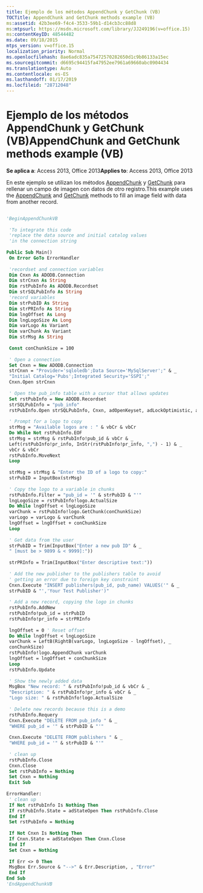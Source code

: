 ```yaml
---
title: Ejemplo de los métodos AppendChunk y GetChunk (VB)
TOCTitle: AppendChunk and GetChunk methods example (VB)
ms:assetid: 42b3ee69-f4c4-3533-59b1-d14cb3cc88d8
ms:mtpsurl: https://msdn.microsoft.com/library/JJ249196(v=office.15)
ms:contentKeyID: 48544482
ms.date: 09/18/2015
mtps_version: v=office.15
localization_priority: Normal
ms.openlocfilehash: 8ae6adc835a75472570282650d1c9b86133a15ec
ms.sourcegitcommit: d6695c94415fa47952ee7961a69660abc0904434
ms.translationtype: Auto
ms.contentlocale: es-ES
ms.lasthandoff: 01/17/2019
ms.locfileid: "28712048"
---
```

# <a name="appendchunk-and-getchunk-methods-example-vb"></a><span data-ttu-id="198e1-102">Ejemplo de los métodos AppendChunk y GetChunk (VB)</span><span class="sxs-lookup"><span data-stu-id="198e1-102">AppendChunk and GetChunk methods example (VB)</span></span>


<span data-ttu-id="198e1-103">**Se aplica a**: Access 2013, Office 2013</span><span class="sxs-lookup"><span data-stu-id="198e1-103">**Applies to**: Access 2013, Office 2013</span></span>

<span data-ttu-id="198e1-104">En este ejemplo se utilizan los métodos [AppendChunk](appendchunk-method-ado.md) y [GetChunk](getchunk-method-ado.md) para rellenar un campo de imagen con datos de otro registro.</span><span class="sxs-lookup"><span data-stu-id="198e1-104">This example uses the [AppendChunk](appendchunk-method-ado.md) and [GetChunk](getchunk-method-ado.md) methods to fill an image field with data from another record.</span></span>

```vb 
 
'BeginAppendChunkVB 
 
 'To integrate this code 
 'replace the data source and initial catalog values 
 'in the connection string 
 
Public Sub Main() 
 On Error GoTo ErrorHandler 
 
 'recordset and connection variables 
 Dim Cnxn As ADODB.Connection 
 Dim strCnxn As String 
 Dim rstPubInfo As ADODB.Recordset 
 Dim strSQLPubInfo As String 
 'record variables 
 Dim strPubID As String 
 Dim strPRInfo As String 
 Dim lngOffset As Long 
 Dim lngLogoSize As Long 
 Dim varLogo As Variant 
 Dim varChunk As Variant 
 Dim strMsg As String 
 
 Const conChunkSize = 100 
 
 ' Open a connection 
 Set Cnxn = New ADODB.Connection 
 strCnxn = "Provider='sqloledb';Data Source='MySqlServer';" & _ 
 "Initial Catalog='Pubs';Integrated Security='SSPI';" 
 Cnxn.Open strCnxn 
 
 ' Open the pub_info table with a cursor that allows updates 
 Set rstPubInfo = New ADODB.Recordset 
 strSQLPubInfo = "pub_info" 
 rstPubInfo.Open strSQLPubInfo, Cnxn, adOpenKeyset, adLockOptimistic, adCmdTable 
 
 ' Prompt for a logo to copy 
 strMsg = "Available logos are : " & vbCr & vbCr 
 Do While Not rstPubInfo.EOF 
 strMsg = strMsg & rstPubInfo!pub_id & vbCr & _ 
 Left(rstPubInfo!pr_info, InStr(rstPubInfo!pr_info, ",") - 1) & _ 
 vbCr & vbCr 
 rstPubInfo.MoveNext 
 Loop 
 
 strMsg = strMsg & "Enter the ID of a logo to copy:" 
 strPubID = InputBox(strMsg) 
 
 ' Copy the logo to a variable in chunks 
 rstPubInfo.Filter = "pub_id = '" & strPubID & "'" 
 lngLogoSize = rstPubInfo!logo.ActualSize 
 Do While lngOffset < lngLogoSize 
 varChunk = rstPubInfo!logo.GetChunk(conChunkSize) 
 varLogo = varLogo & varChunk 
 lngOffset = lngOffset + conChunkSize 
 Loop 
 
 ' Get data from the user 
 strPubID = Trim(InputBox("Enter a new pub ID" & _ 
 " [must be > 9899 & < 9999]:")) 
 
 strPRInfo = Trim(InputBox("Enter descriptive text:")) 
 
 ' Add the new publisher to the publishers table to avoid 
 ' getting an error due to foreign key constraint 
 Cnxn.Execute "INSERT publishers(pub_id, pub_name) VALUES('" & _ 
 strPubID & "','Your Test Publisher')" 
 
 ' Add a new record, copying the logo in chunks 
 rstPubInfo.AddNew 
 rstPubInfo!pub_id = strPubID 
 rstPubInfo!pr_info = strPRInfo 
 
 lngOffset = 0 ' Reset offset 
 Do While lngOffset < lngLogoSize 
 varChunk = LeftB(RightB(varLogo, lngLogoSize - lngOffset), _ 
 conChunkSize) 
 rstPubInfo!logo.AppendChunk varChunk 
 lngOffset = lngOffset + conChunkSize 
 Loop 
 rstPubInfo.Update 
 
 ' Show the newly added data 
 MsgBox "New record: " & rstPubInfo!pub_id & vbCr & _ 
 "Description: " & rstPubInfo!pr_info & vbCr & _ 
 "Logo size: " & rstPubInfo!logo.ActualSize 
 
 ' Delete new records because this is a demo 
 rstPubInfo.Requery 
 Cnxn.Execute "DELETE FROM pub_info " & _ 
 "WHERE pub_id = '" & strPubID & "'" 
 
 Cnxn.Execute "DELETE FROM publishers " & _ 
 "WHERE pub_id = '" & strPubID & "'" 
 
 ' clean up 
 rstPubInfo.Close 
 Cnxn.Close 
 Set rstPubInfo = Nothing 
 Set Cnxn = Nothing 
 Exit Sub 
 
ErrorHandler: 
 ' clean up 
 If Not rstPubInfo Is Nothing Then 
 If rstPubInfo.State = adStateOpen Then rstPubInfo.Close 
 End If 
 Set rstPubInfo = Nothing 
 
 If Not Cnxn Is Nothing Then 
 If Cnxn.State = adStateOpen Then Cnxn.Close 
 End If 
 Set Cnxn = Nothing 
 
 If Err <> 0 Then 
 MsgBox Err.Source & "-->" & Err.Description, , "Error" 
 End If 
End Sub 
'EndAppendChunkVB 
```

